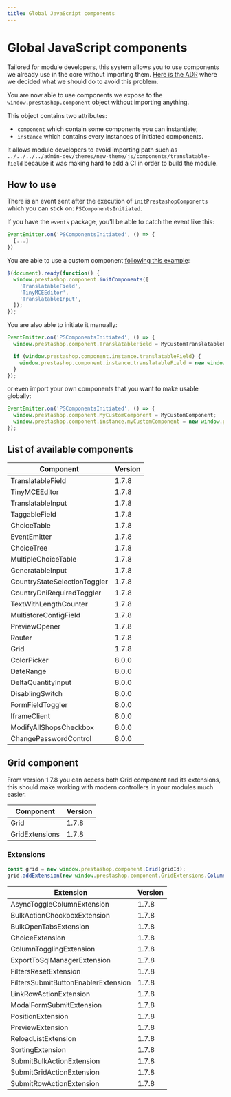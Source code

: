 ```yaml
---
title: Global JavaScript components
---
```


# Global JavaScript components

Tailored for module developers, this system allows you to use components we already use in the core without importing them. [Here is the ADR](https://github.com/PrestaShop/ADR/blob/master/0009-expose-js-components-using-window-variable.md) where we decided what we should do to avoid this problem.

You are now able to use components we expose to the `window.prestashop.component` object without importing anything.

This object contains two attributes:

- `component` which contain some components you can instantiate;
- `instance` which contains every instances of initiated components.

It allows module developers to avoid importing path such as `../../../../admin-dev/themes/new-theme/js/components/translatable-field` because it was making hard to add a CI in order to build the module.

## How to use

There is an event sent after the execution of `initPrestashopComponents` which you can stick on: `PSComponentsInitiated`.

If you have the `events` package, you'll be able to catch the event like this:

```js
EventEmitter.on('PSComponentsInitiated', () => {
  [...]
})
```

You are able to use a custom component [following this example](https://github.com/PrestaShop/example-modules/blob/master/demosymfonyform/views/js/form.js):

```js
$(document).ready(function() {
  window.prestashop.component.initComponents([
    'TranslatableField',
    'TinyMCEEditor',
    'TranslatableInput',
  ]);
});
```

You are also able to initiate it manually:

```js
EventEmitter.on('PSComponentsInitiated', () => {
  window.prestashop.component.TranslatableField = MyCustomTranslatableField;

  if (window.prestashop.component.instance.translatableField) {
    window.prestashop.component.instance.translatableField = new window.prestashop.component.TranslatableField();
  }
});
```

or even import your own components that you want to make usable globally:

```js
EventEmitter.on('PSComponentsInitiated', () => {
  window.prestashop.component.MyCustomComponent = MyCustomComponent;
  window.prestashop.component.instance.myCustomComponent = new window.prestashop.component.MyCustomComponent();
});
```

## List of available components 

Component | Version 
-------- | ---- 
TranslatableField            | 1.7.8
TinyMCEEditor                | 1.7.8
TranslatableInput            | 1.7.8
TaggableField                | 1.7.8
ChoiceTable                  | 1.7.8
EventEmitter                 | 1.7.8
ChoiceTree                   | 1.7.8
MultipleChoiceTable          | 1.7.8
GeneratableInput             | 1.7.8
CountryStateSelectionToggler | 1.7.8
CountryDniRequiredToggler    | 1.7.8
TextWithLengthCounter        | 1.7.8
MultistoreConfigField        | 1.7.8
PreviewOpener                | 1.7.8
Router                       | 1.7.8
Grid                         | 1.7.8
ColorPicker                  | 8.0.0
DateRange                    | 8.0.0
DeltaQuantityInput           | 8.0.0
DisablingSwitch              | 8.0.0
FormFieldToggler             | 8.0.0
IframeClient                 | 8.0.0
ModifyAllShopsCheckbox       | 8.0.0
ChangePasswordControl        | 8.0.0


## Grid component

From version 1.7.8 you can access both Grid component and its extensions, this should make working with modern controllers in your modules much easier.

Component | Version 
-------- | ---- 
Grid           | 1.7.8
GridExtensions | 1.7.8

### Extensions

```js
const grid = new window.prestashop.component.Grid(gridId);
grid.addExtension(new window.prestashop.component.GridExtensions.ColumnTogglingExtension());
```

Extension | Version 
-------- | ---- 
AsyncToggleColumnExtension | 1.7.8
BulkActionCheckboxExtension | 1.7.8
BulkOpenTabsExtension | 1.7.8
ChoiceExtension | 1.7.8
ColumnTogglingExtension | 1.7.8
ExportToSqlManagerExtension | 1.7.8
FiltersResetExtension | 1.7.8
FiltersSubmitButtonEnablerExtension | 1.7.8
LinkRowActionExtension | 1.7.8
ModalFormSubmitExtension | 1.7.8
PositionExtension | 1.7.8
PreviewExtension | 1.7.8
ReloadListExtension | 1.7.8
SortingExtension | 1.7.8
SubmitBulkActionExtension | 1.7.8
SubmitGridActionExtension | 1.7.8
SubmitRowActionExtension | 1.7.8
